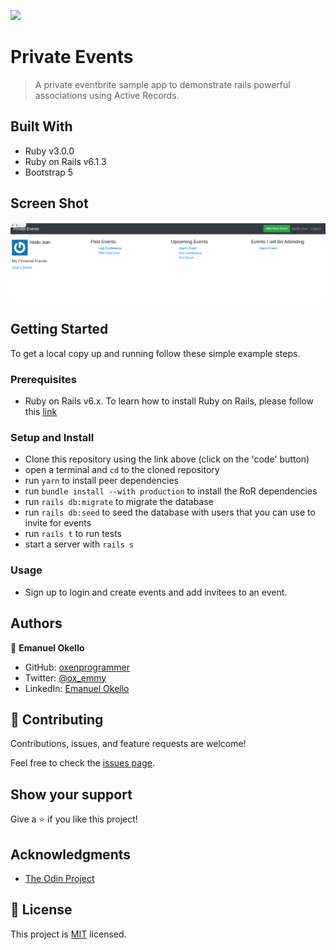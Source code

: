 ![](https://img.shields.io/badge/Microverse-blueviolet)

# Private Events

> A private eventbrite sample app to demonstrate rails powerful associations using Active Records.

## Built With

- Ruby v3.0.0
- Ruby on Rails v6.1.3
- Bootstrap 5

## Screen Shot
![screenshot](./private_events.png)

## Getting Started

To get a local copy up and running follow these simple example steps.

### Prerequisites

- Ruby on Rails v6.x. To learn how to install Ruby on Rails, please follow this [link](https://guides.rubyonrails.org/getting_started.html)

### Setup and Install

- Clone this repository using the link above (click on the 'code' button)
- open a terminal and `cd` to the cloned repository
- run `yarn` to install peer dependencies
- run `bundle install --with production` to install the RoR dependencies
- run `rails db:migrate` to migrate the database
- run `rails db:seed` to seed the database with users that you can use to invite for events
- run `rails t` to run tests
- start a server with `rails s`

### Usage

- Sign up to login and create events and add invitees to an event.

## Authors

👤 **Emanuel Okello**

- GitHub: [oxenprogrammer](https://github.com/oxenprogrammer)
- Twitter: [@ox_emmy](https://twitter.com/ox_emmy)
- LinkedIn: [Emanuel Okello](https://www.linkedin.com/in/emanuel-okello/)

## 🤝 Contributing

Contributions, issues, and feature requests are welcome!

Feel free to check the [issues page](https://github.com/oxenprogrammer/private-events/issues).

## Show your support

Give a ⭐️ if you like this project!

## Acknowledgments

- [The Odin Project](https://www.theodinproject.com/courses/ruby-on-rails/lessons/authentication)


## 📝 License

This project is [MIT](LICENSE) licensed.